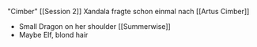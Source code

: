 "Cimber"
[[Session 2]]
Xandala fragte schon einmal nach [[Artus Cimber]]

-   Small Dragon on her shoulder [[Summerwise]]
-   Maybe Elf, blond hair